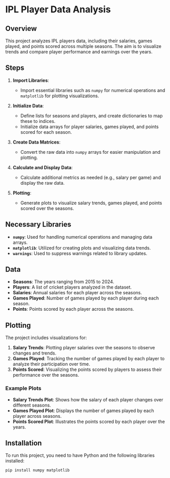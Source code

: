 # IPL Player Data Analysis

## Overview

This project analyzes IPL players data, including their salaries, games played, and points scored across multiple seasons. The aim is to visualize trends and compare player performance and earnings over the years.

## Steps

1. **Import Libraries**:
   - Import essential libraries such as `numpy` for numerical operations and `matplotlib` for plotting visualizations.

2. **Initialize Data**:
   - Define lists for seasons and players, and create dictionaries to map these to indices.
   - Initialize data arrays for player salaries, games played, and points scored for each season.

3. **Create Data Matrices**:
   - Convert the raw data into `numpy` arrays for easier manipulation and plotting.

4. **Calculate and Display Data**:
   - Calculate additional metrics as needed (e.g., salary per game) and display the raw data.

5. **Plotting**:
   - Generate plots to visualize salary trends, games played, and points scored over the seasons.

## Necessary Libraries

- **`numpy`**: Used for handling numerical operations and managing data arrays.
- **`matplotlib`**: Utilized for creating plots and visualizing data trends.
- **`warnings`**: Used to suppress warnings related to library updates.

## Data

- **Seasons**: The years ranging from 2015 to 2024.
- **Players**: A list of cricket players analyzed in the dataset.
- **Salaries**: Annual salaries for each player across the seasons.
- **Games Played**: Number of games played by each player during each season.
- **Points**: Points scored by each player across the seasons.

## Plotting

The project includes visualizations for:

1. **Salary Trends**: Plotting player salaries over the seasons to observe changes and trends.
2. **Games Played**: Tracking the number of games played by each player to analyze their participation over time.
3. **Points Scored**: Visualizing the points scored by players to assess their performance over the seasons.

### Example Plots

- **Salary Trends Plot**: Shows how the salary of each player changes over different seasons.
- **Games Played Plot**: Displays the number of games played by each player across seasons.
- **Points Scored Plot**: Illustrates the points scored by each player over the years.

## Installation

To run this project, you need to have Python and the following libraries installed:

```bash
pip install numpy matplotlib
